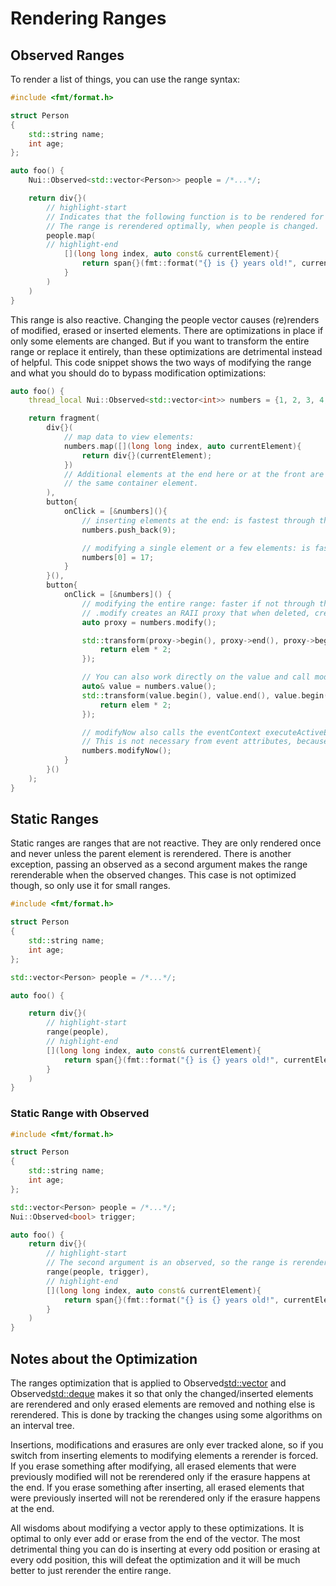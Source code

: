 # Rendering Ranges

## Observed Ranges
To render a list of things, you can use the range syntax:
```cpp
#include <fmt/format.h>

struct Person
{
    std::string name;
    int age;
};

auto foo() {
    Nui::Observed<std::vector<Person>> people = /*...*/;

    return div{}(
        // highlight-start
        // Indicates that the following function is to be rendered for each element in people.
        // The range is rerendered optimally, when people is changed.
        people.map(
        // highlight-end
            [](long long index, auto const& currentElement){
                return span{}(fmt::format("{} is {} years old!", currentElement.name, currentElement.age));
            }
        )
    )
}
```

This range is also reactive. Changing the people vector causes (re)renders of modified, erased or inserted elements.
There are optimizations in place if only some elements are changed.
But if you want to transform the entire range or replace it entirely, than these optimizations are detrimental instead of helpful.
This code snippet shows the two ways of modifying the range and what you should do to bypass modification optimizations:
```cpp
auto foo() {
    thread_local Nui::Observed<std::vector<int>> numbers = {1, 2, 3, 4, 5};

    return fragment(
        div{}(
            // map data to view elements:
            numbers.map([](long long index, auto currentElement){
                return div{}(currentElement);
            })
            // Additional elements at the end here or at the front are currently not supported within
            // the same container element.
        ),
        button{
            onClick = [&numbers](){
                // inserting elements at the end: is fastest through the wrapper
                numbers.push_back(9);

                // modifying a single element or a few elements: is fastest through the wrapper
                numbers[0] = 17;
            }
        }(),
        button{
            onClick = [&numbers]() {
                // modifying the entire range: faster if not through the wrapper:
                // .modify creates an RAII proxy that when deleted, creates an update event for the entire range:
                auto proxy = numbers.modify();

                std::transform(proxy->begin(), proxy->end(), proxy->begin(), [](int elem){
                    return elem * 2;
                });

                // You can also work directly on the value and call modify later:
                auto& value = numbers.value();
                std::transform(value.begin(), value.end(), value.begin(), [](int elem){
                    return elem * 2;
                });

                // modifyNow also calls the eventContext executeActiveEventsImmendiately.
                // This is not necessary from event attributes, because its called at the end anyway.
                numbers.modifyNow();
            }
        }()
    );
}
```

## Static Ranges
Static ranges are ranges that are not reactive. They are only rendered once and never unless the parent element is rerendered.
There is another exception, passing an observed as a second argument makes the range rerenderable when the observed changes.
This case is not optimized though, so only use it for small ranges.

```cpp
#include <fmt/format.h>

struct Person
{
    std::string name;
    int age;
};

std::vector<Person> people = /*...*/;

auto foo() {

    return div{}(
        // highlight-start
        range(people),
        // highlight-end
        [](long long index, auto const& currentElement){
            return span{}(fmt::format("{} is {} years old!", currentElement.name, currentElement.age));
        }
    )
}
```

### Static Range with Observed
```cpp
#include <fmt/format.h>

struct Person
{
    std::string name;
    int age;
};

std::vector<Person> people = /*...*/;
Nui::Observed<bool> trigger;

auto foo() {
    return div{}(
        // highlight-start
        // The second argument is an observed, so the range is rerendered when trigger changes.
        range(people, trigger),
        // highlight-end
        [](long long index, auto const& currentElement){
            return span{}(fmt::format("{} is {} years old!", currentElement.name, currentElement.age));
        }
    )
}
```

## Notes about the Optimization
The ranges optimization that is applied to Observed<std::vector> and Observed<std::deque> makes it so that only the changed/inserted elements are rerendered and only erased elements are removed and nothing else is rerendered.
This is done by tracking the changes using some algorithms on an interval tree.

Insertions, modifications and erasures are only ever tracked alone, so if you switch from inserting elements to modifying elements a rerender is forced.
If you erase something after modifying, all erased elements that were previously modified will not be rerendered only if the erasure happens at the end.
If you erase something after inserting, all erased elements that were previously inserted will not be rerendered only if the erasure happens at the end.

All wisdoms about modifying a vector apply to these optimizations. It is optimal to only ever add or erase from the end of the vector.
The most detrimental thing you can do is inserting at every odd position or erasing at every odd position, this will defeat the optimization and it will
be much better to just rerender the entire range.
